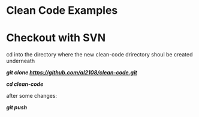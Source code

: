 # Clean Code Examples

# Checkout with SVN
cd into the directory where the new clean-code drirectory shoul be created underneath

__*git clone https://github.com/al2108/clean-code.git*__

__*cd clean-code*__

after some changes:

__*git push*__
